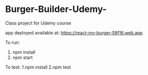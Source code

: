 # Burger-Builder-Udemy-
Class project for Udemy course
 
app deployed available at: https://react-my-burger-58f16.web.app
 
To run:
1. npm install
2. npm start

To test:
1.npm install
2.npm test
